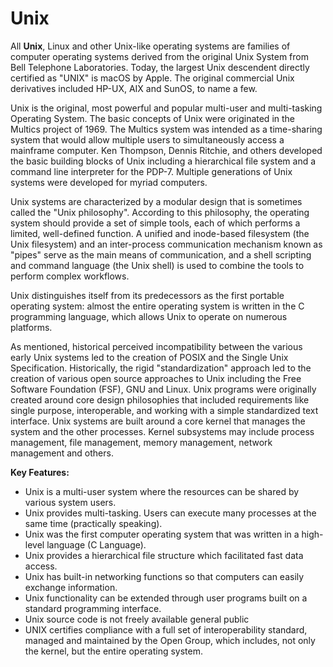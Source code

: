  # Unix 
 
All **Unix**, Linux and other Unix-like operating systems are families of computer operating systems derived from the original Unix System from Bell Telephone Laboratories. Today, the largest Unix descendent directly certified as "UNIX" is macOS by Apple. The original commercial Unix derivatives included HP-UX, AIX and SunOS, to name a few.
  
Unix is the original, most powerful and popular multi-user and multi-tasking Operating System. The basic concepts of Unix were originated in the Multics project of 1969. The Multics system was intended as a time-sharing system that would allow multiple users to simultaneously access a mainframe computer. Ken Thompson, Dennis Ritchie, and others developed the basic building blocks of Unix including a hierarchical file system and a command line interpreter for the PDP-7. Multiple generations of Unix systems were developed for myriad computers.

Unix systems are characterized by a modular design that is sometimes called the "Unix philosophy". According to this philosophy, the operating system should provide a set of simple tools, each of which performs a limited, well-defined function. A unified and inode-based filesystem (the Unix filesystem) and an inter-process communication mechanism known as "pipes" serve as the main means of communication, and a shell scripting and command language (the Unix shell) is used to combine the tools to perform complex workflows.

Unix distinguishes itself from its predecessors as the first portable operating system: almost the entire operating system is written in the C programming language, which allows Unix to operate on numerous platforms.

As mentioned, historical perceived incompatibility between the various early Unix systems led to the creation of POSIX and the Single Unix Specification. Historically, the rigid "standardization" approach led to the creation of various open source approaches to Unix including the Free Software Foundation (FSF), GNU and Linux. Unix programs were originally created around core design philosophies that included requirements like single purpose, interoperable, and working with a simple standardized text interface. Unix systems are built around a core kernel that manages the system and the other processes. Kernel subsystems may include process management, file management, memory management, network management and others.

**Key Features:**
  * Unix is a multi-user system where the resources can be shared by various system users.
  * Unix provides multi-tasking. Users can execute many processes at the same time (practically speaking).
  * Unix was the first computer operating system that was written in a high-level language (C Language).
  * Unix provides a hierarchical file structure which facilitated fast data access.
  * Unix has built-in networking functions so that computers can easily exchange information.
  * Unix functionality can be extended through user programs built on a standard programming interface.
  * Unix source code is not freely available general public 
  * UNIX certifies compliance with a full set of interoperability standard, managed and maintained by the Open Group, which includes, not only the kernel, but the entire operating system.
 


